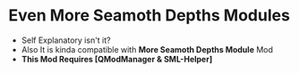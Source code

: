 # Even More Seamoth Depths Modules
- Self Explanatory isn't it?
- Also It is kinda compatible with **More Seamoth Depths Module** Mod
- **This Mod Requires [QModManager & SML-Helper]**
